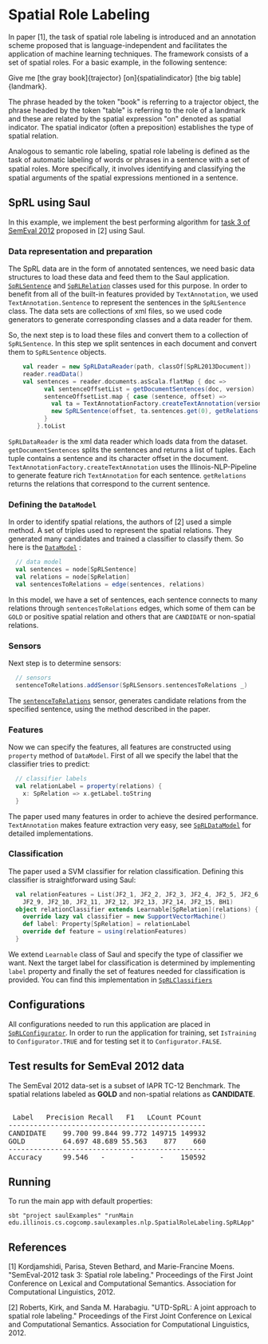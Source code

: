 # Spatial Role Labeling
In paper [1], the task of spatial role labeling is introduced and an annotation scheme proposed that is language-independent and facilitates the application of machine learning techniques. The framework consists of a set of spatial roles. For a basic example, in the following sentence:


Give me [the gray book]{trajector} [on]{spatialindicator} [the big table]{landmark}.


The phrase headed by the token "book" is referring to a trajector object, the phrase headed by the token "table" is referring to the role of a landmark and these are related by the spatial expression "on" denoted as spatial indicator. The spatial indicator (often a preposition) establishes the type of spatial relation.


Analogous to semantic role labeling, spatial role labeling is defined as the task of automatic labeling of words or phrases in a sentence with a set of spatial roles. More speciﬁcally, it involves identifying and classifying the spatial arguments of the spatial expressions mentioned in a sentence.


## SpRL using Saul
In this example, we implement the best performing algorithm for [task 3 of SemEval 2012](https://www.cs.york.ac.uk/semeval-2012/task3.html) proposed in [2] using Saul.

### Data representation and preparation
The SpRL data are in the form of annotated sentences, we need basic data structures to load these data and feed them to the Saul application. [`SpRLSentence`](../../../../../../../../java/edu/illinois/cs/cogcomp/saulexamples/nlp/SpatialRoleLabeling/SpRLSentence.java) and [`SpRLRelation`](../../../../../../../../java/edu/illinois/cs/cogcomp/saulexamples/nlp/SpatialRoleLabeling/Triplet/SpRelation.java) classes used for this purpose. In order to benefit from all of the built-in features provided by `TextAnnotation`, we used `TextAnnotation.Sentence` to represent the sentences in the `SpRLSentence` class.
The data sets are collections of xml files, so we used code generators to generate corresponding classes and a data reader for them.

So, the next step is to load these files and convert them to a collection of `SpRLSentence`. In this step we split sentences in each document and convert them to `SpRLSentence` objects.

```scala
    val reader = new SpRLDataReader(path, classOf[SpRL2013Document])
    reader.readData()
    val sentences = reader.documents.asScala.flatMap { doc =>
          val sentenceOffsetList = getDocumentSentences(doc, version)
          sentenceOffsetList.map { case (sentence, offset) =>
            val ta = TextAnnotationFactory.createTextAnnotation(version, doc.getFilename + offset, sentence)
            new SpRLSentence(offset, ta.sentences.get(0), getRelations(doc, offset).asJava)
          }
        }.toList
```
`SpRLDataReader` is the xml data reader which loads data from the dataset. `getDocumentSentences` splits the sentences and returns a list of tuples. Each tuple contains a sentence and its character offset in the document. 
`TextAnnotationFactory.createTextAnnotation` uses the Illinois-NLP-Pipeline to generate feature rich `TextAnnotation` for each sentence. `getRelations` returns the relations that correspond to the current sentence. 


### Defining the `DataModel`
In order to identify spatial relations, the authors of [2] used a simple method.
A set of triples used to represent the spatial relations. They generated many candidates and trained a classifier to classify them. So here is the [`DataModel`](SpRLDataModel.scala) :
```scala
  // data model
  val sentences = node[SpRLSentence]
  val relations = node[SpRelation]
  val sentencesToRelations = edge(sentences, relations)
```
In this model, we have a set of sentences, each sentence connects to many relations through `sentencesToRelations` edges, which some of them can be `GOLD` or positive spatial relation and others that are `CANDIDATE` or non-spatial relations.

### Sensors
Next step is to determine sensors:
```scala
  // sensors
  sentenceToRelations.addSensor(SpRLSensors.sentencesToRelations _)
```
The [`sentenceToRelations`](SpRLSensors.scala) sensor, generates candidate relations from the specified sentence, using the method described in the paper.

### Features
Now we can specify the features, all features are constructed using `property` method of `DataModel`. First of all we specify the label that the classifier tries to predict:
```scala
  // classifier labels
  val relationLabel = property(relations) {
    x: SpRelation => x.getLabel.toString
  }
```

The paper used many features in order to achieve the desired performance. `TextAnnotation` makes feature extraction very easy, see [`SpRLDataModel`](SpRLDataModel.scala) for detailed implementations.

### Classification
The paper used a SVM classifier for relation classification. Defining this classifier is straightforward using Saul:

```scala
  val relationFeatures = List(JF2_1, JF2_2, JF2_3, JF2_4, JF2_5, JF2_6, JF2_7, JF2_8,
    JF2_9, JF2_10, JF2_11, JF2_12, JF2_13, JF2_14, JF2_15, BH1)
  object relationClassifier extends Learnable[SpRelation](relations) {
    override lazy val classifier = new SupportVectorMachine()
    def label: Property[SpRelation] = relationLabel
    override def feature = using(relationFeatures)
  }
```
We extend `Learnable` class of Saul and specify the type of classifier we want. Next the target label for classification is determined by implementing `label` property and finally the set of features needed for classification is provided.
You can find this implementation in [`SpRLClassifiers`](SpRLClassifiers.scala)

## Configurations
All configurations needed to run this application are placed in 
[`SpRLConfigurator`](../../../../../../../../java/edu/illinois/cs/cogcomp/saulexamples/nlp/SpatialRoleLabeling/SpRLConfigurator.java). In order to run the application for training, set `IsTraining` to `Configurator.TRUE` and for testing set it to `Configurator.FALSE`. 

## Test results for SemEval 2012 data
The SemEval 2012 data-set is a subset of IAPR TC-12 Benchmark. 
The spatial relations labeled as **GOLD** and non-spatial relations as **CANDIDATE**. 
<pre>  
 Label   Precision Recall   F1   LCount PCount
-----------------------------------------------
CANDIDATE    99.700 99.844 99.772 149715 149932
GOLD         64.697 48.689 55.563    877    660
-----------------------------------------------
Accuracy     99.546   -      -      -    150592
</pre>


## Running
To run the main app with default properties:

```
sbt "project saulExamples" "runMain edu.illinois.cs.cogcomp.saulexamples.nlp.SpatialRoleLabeling.SpRLApp"
```

## References
[1] Kordjamshidi, Parisa, Steven Bethard, and Marie-Francine Moens. "SemEval-2012 task 3: Spatial role labeling." Proceedings of the First Joint Conference on Lexical and Computational Semantics. Association for Computational Linguistics, 2012.

[2] Roberts, Kirk, and Sanda M. Harabagiu. "UTD-SpRL: A joint approach to spatial role labeling." Proceedings of the First Joint Conference on Lexical and Computational Semantics. Association for Computational Linguistics, 2012.
